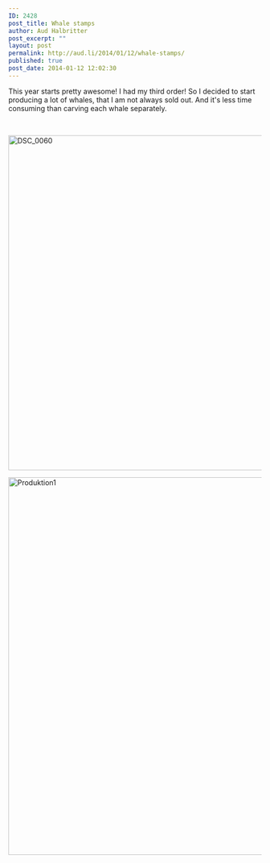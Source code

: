 ```yaml
---
ID: 2428
post_title: Whale stamps
author: Aud Halbritter
post_excerpt: ""
layout: post
permalink: http://aud.li/2014/01/12/whale-stamps/
published: true
post_date: 2014-01-12 12:02:30
---
```

This year starts pretty awesome! I had my third order! So I decided to start producing a lot of whales, that I am not always sold out. And it's less time consuming than carving each whale separately.

&nbsp;

<a href="http://aud.li/wp-content/uploads/2014/01/DSC_0060.jpg"><img class="alignnone size-full wp-image-2429" alt="DSC_0060" src="http://aud.li/wp-content/uploads/2014/01/DSC_0060.jpg" width="1000" height="665" /></a>

<a href="http://aud.li/wp-content/uploads/2014/01/Produktion1.jpg"><img class="alignnone size-full wp-image-2431" alt="Produktion1" src="http://aud.li/wp-content/uploads/2014/01/Produktion1.jpg" width="1000" height="750" /></a>